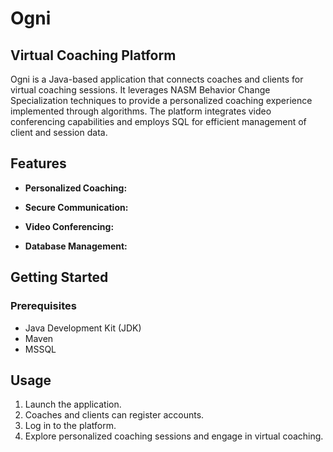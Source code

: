 # Ogni
## Virtual Coaching Platform

Ogni is a Java-based application that connects coaches and clients for virtual coaching sessions. 
It leverages NASM Behavior Change Specialization techniques to provide a personalized coaching experience implemented through algorithms. 
The platform integrates video conferencing capabilities and employs SQL for efficient management of client and session data.

## Features

- **Personalized Coaching:**
  
- **Secure Communication:** 

- **Video Conferencing:**

- **Database Management:**

## Getting Started

### Prerequisites

- Java Development Kit (JDK)
- Maven
- MSSQL

## Usage

1. Launch the application.
2. Coaches and clients can register accounts.
3. Log in to the platform.
4. Explore personalized coaching sessions and engage in virtual coaching.

